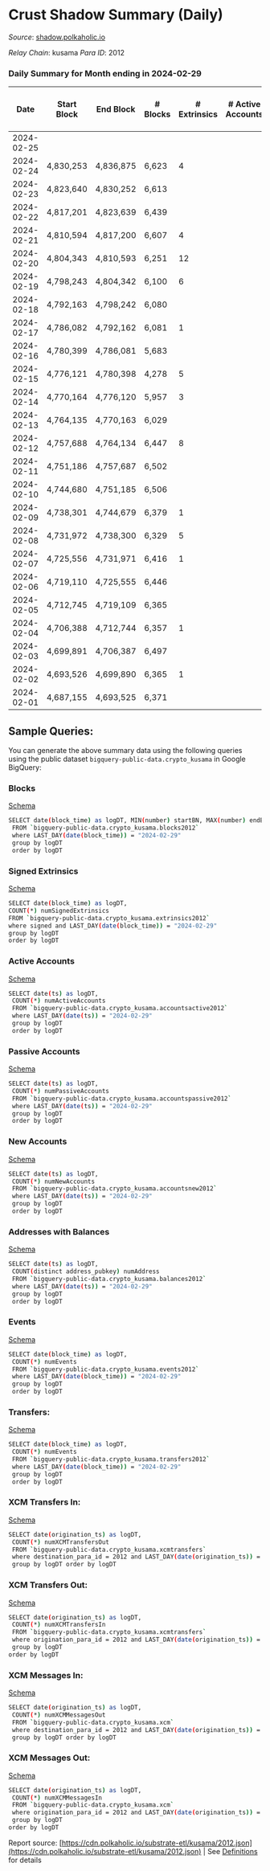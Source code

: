 # Crust Shadow Summary (Daily)

_Source_: [shadow.polkaholic.io](https://shadow.polkaholic.io)

*Relay Chain*: kusama
*Para ID*: 2012



### Daily Summary for Month ending in 2024-02-29


| Date    | Start Block | End Block | # Blocks | # Extrinsics | # Active Accounts | # Passive Accounts | # New Accounts | # Addresses | # Events  | # Transfers ($USD) | # XCM Transfers In ($USD) | # XCM Transfers Out ($USD) | # XCM In | # XCM Out | Issues |
|---------|-------------|-----------|----------|--------------|-------------------|--------------------|----------------|-------------|-----------|--------------------|---------------------------|----------------------------|----------|-----------|--------|
| 2024-02-25 |  |  |  |  |  |  |  |  |  |   |   |   |  |  |  |
| 2024-02-24 | 4,830,253 | 4,836,875 | 6,623 | 4 |  |  |  | 3,256 | 13,282 | 4 ($123.42) |   |   |  |  |  |
| 2024-02-23 | 4,823,640 | 4,830,252 | 6,613 |  |  |  |  | 3,255 | 13,228 |   |   |   |  |  |  |
| 2024-02-22 | 4,817,201 | 4,823,639 | 6,439 |  |  |  |  | 3,255 | 12,879 |   |   |   |  |  |  |
| 2024-02-21 | 4,810,594 | 4,817,200 | 6,607 | 4 |  |  |  | 3,255 | 13,256 | 4 ($603.27) |   |   |  |  |  |
| 2024-02-20 | 4,804,343 | 4,810,593 | 6,251 | 12 |  |  |  | 3,255 | 12,630 | 10 ($16.37) |   |   |  |  |  |
| 2024-02-19 | 4,798,243 | 4,804,342 | 6,100 | 6 |  |  |  | 3,254 | 12,250 | 6 ($623.27) |   |   |  |  |  |
| 2024-02-18 | 4,792,163 | 4,798,242 | 6,080 |  |  |  |  | 2,260 | 12,162 |   |   |   |  |  |  |
| 2024-02-17 | 4,786,082 | 4,792,162 | 6,081 | 1 |  |  |  | 3,254 | 12,174 | 1 ($14.23) |   |   |  |  |  |
| 2024-02-16 | 4,780,399 | 4,786,081 | 5,683 |  |  |  |  | 3,254 | 11,368 |   |   |   |  |  |  |
| 2024-02-15 | 4,776,121 | 4,780,398 | 4,278 | 5 |  |  |  | 3,254 | 8,599 | 5 ($39.62) |   |   |  |  |  |
| 2024-02-14 | 4,770,164 | 4,776,120 | 5,957 | 3 |  |  |  | 3,254 | 11,943 | 3 ($71.58) |   |   |  |  |  |
| 2024-02-13 | 4,764,135 | 4,770,163 | 6,029 |  |  |  |  | 3,254 | 12,060 |   |   |   |  |  |  |
| 2024-02-12 | 4,757,688 | 4,764,134 | 6,447 | 8 |  |  |  | 3,254 | 12,960 | 6 ($125.03) |   |   |  |  |  |
| 2024-02-11 | 4,751,186 | 4,757,687 | 6,502 |  |  |  |  | 3,254 | 13,007 |   |   |   |  |  |  |
| 2024-02-10 | 4,744,680 | 4,751,185 | 6,506 |  |  |  |  | 3,254 | 13,014 |   |   |   |  |  |  |
| 2024-02-09 | 4,738,301 | 4,744,679 | 6,379 | 1 |  |  |  | 3,254 | 12,766 |   |   |   |  |  |  |
| 2024-02-08 | 4,731,972 | 4,738,300 | 6,329 | 5 |  |  |  | 3,254 | 12,710 | 5 ($327.11) |   |   |  |  |  |
| 2024-02-07 | 4,725,556 | 4,731,971 | 6,416 | 1 |  |  |  | 3,254 | 12,841 | 1 ($6.99) |   |   |  |  |  |
| 2024-02-06 | 4,719,110 | 4,725,555 | 6,446 |  |  |  |  | 3,254 | 12,894 |   |   |   |  |  |  |
| 2024-02-05 | 4,712,745 | 4,719,109 | 6,365 |  |  |  |  | 3,254 | 12,731 |   |   |   |  |  |  |
| 2024-02-04 | 4,706,388 | 4,712,744 | 6,357 | 1 |  |  |  | 3,254 | 12,724 | 1 ($1,107.11) |   |   |  |  |  |
| 2024-02-03 | 4,699,891 | 4,706,387 | 6,497 |  |  |  |  | 3,254 | 12,996 |   |   |   |  |  |  |
| 2024-02-02 | 4,693,526 | 4,699,890 | 6,365 | 1 |  |  |  | 3,254 | 12,742 | 1 ($3.61) |   | 1 ($3.61) |  | 1 |  |
| 2024-02-01 | 4,687,155 | 4,693,525 | 6,371 |  |  |  |  | 3,254 | 12,744 |   |   |   |  |  |  |

## Sample Queries:
You can generate the above summary data using the following queries using the public dataset `bigquery-public-data.crypto_kusama` in Google BigQuery:


### Blocks 

[Schema](https://github.com/colorfulnotion/substrate-etl/blob/main/schema/blocks.json)

```bash
SELECT date(block_time) as logDT, MIN(number) startBN, MAX(number) endBN, COUNT(*) numBlocks 
 FROM `bigquery-public-data.crypto_kusama.blocks2012`  
 where LAST_DAY(date(block_time)) = "2024-02-29" 
 group by logDT 
 order by logDT
```

### Signed Extrinsics 

[Schema](https://github.com/colorfulnotion/substrate-etl/blob/main/schema/extrinsics.json)

```bash
SELECT date(block_time) as logDT, 
COUNT(*) numSignedExtrinsics 
FROM `bigquery-public-data.crypto_kusama.extrinsics2012`  
where signed and LAST_DAY(date(block_time)) = "2024-02-29" 
group by logDT 
order by logDT
```

### Active Accounts 

[Schema](https://github.com/colorfulnotion/substrate-etl/blob/main/schema/accountsactive.json)

```bash
SELECT date(ts) as logDT, 
 COUNT(*) numActiveAccounts 
 FROM `bigquery-public-data.crypto_kusama.accountsactive2012` 
 where LAST_DAY(date(ts)) = "2024-02-29" 
 group by logDT 
 order by logDT
```

### Passive Accounts 

[Schema](https://github.com/colorfulnotion/substrate-etl/blob/main/schema/accountspassive.json)

```bash
SELECT date(ts) as logDT, 
 COUNT(*) numPassiveAccounts 
 FROM `bigquery-public-data.crypto_kusama.accountspassive2012` 
 where LAST_DAY(date(ts)) = "2024-02-29" 
 group by logDT 
 order by logDT
```

### New Accounts 

[Schema](https://github.com/colorfulnotion/substrate-etl/blob/main/schema/accountsnew.json)

```bash
SELECT date(ts) as logDT, 
 COUNT(*) numNewAccounts 
 FROM `bigquery-public-data.crypto_kusama.accountsnew2012` 
 where LAST_DAY(date(ts)) = "2024-02-29" 
 group by logDT
 order by logDT
```

### Addresses with Balances 

[Schema](https://github.com/colorfulnotion/substrate-etl/blob/main/schema/balances.json)

```bash
SELECT date(ts) as logDT,
 COUNT(distinct address_pubkey) numAddress 
 FROM `bigquery-public-data.crypto_kusama.balances2012` 
 where LAST_DAY(date(ts)) = "2024-02-29" 
 group by logDT 
 order by logDT
```

### Events 

[Schema](https://github.com/colorfulnotion/substrate-etl/blob/main/schema/events.json)

```bash
SELECT date(block_time) as logDT, 
 COUNT(*) numEvents 
 FROM `bigquery-public-data.crypto_kusama.events2012` 
 where LAST_DAY(date(block_time)) = "2024-02-29" 
 group by logDT 
 order by logDT
```

### Transfers:

[Schema](https://github.com/colorfulnotion/substrate-etl/blob/main/schema/transfers.json)

```bash
SELECT date(block_time) as logDT, 
 COUNT(*) numEvents 
 FROM `bigquery-public-data.crypto_kusama.transfers2012` 
 where LAST_DAY(date(block_time)) = "2024-02-29" 
 group by logDT 
 order by logDT
```

### XCM Transfers In: 

[Schema](https://github.com/colorfulnotion/substrate-etl/blob/main/schema/xcmtransfers.json)

```bash
SELECT date(origination_ts) as logDT, 
 COUNT(*) numXCMTransfersOut 
 FROM `bigquery-public-data.crypto_kusama.xcmtransfers` 
 where destination_para_id = 2012 and LAST_DAY(date(origination_ts)) = "2024-02-29" 
 group by logDT order by logDT
```

### XCM Transfers Out: 

[Schema](https://github.com/colorfulnotion/substrate-etl/blob/main/schema/xcmtransfers.json)

```bash
SELECT date(origination_ts) as logDT, 
 COUNT(*) numXCMTransfersIn 
 FROM `bigquery-public-data.crypto_kusama.xcmtransfers` 
 where origination_para_id = 2012 and LAST_DAY(date(origination_ts)) = "2024-02-29" 
 group by logDT 
order by logDT
```

### XCM Messages In: 

[Schema](https://github.com/colorfulnotion/substrate-etl/blob/main/schema/xcm.json)

```bash
SELECT date(origination_ts) as logDT, 
 COUNT(*) numXCMMessagesOut 
 FROM `bigquery-public-data.crypto_kusama.xcm` 
 where destination_para_id = 2012 and LAST_DAY(date(origination_ts)) = "2024-02-29" 
 group by logDT order by logDT
```

### XCM Messages Out: 

[Schema](https://github.com/colorfulnotion/substrate-etl/blob/main/schema/xcm.json)

```bash
SELECT date(origination_ts) as logDT, 
 COUNT(*) numXCMMessagesIn 
 FROM `bigquery-public-data.crypto_kusama.xcm` 
 where origination_para_id = 2012 and LAST_DAY(date(origination_ts)) = "2024-02-29" 
 group by logDT 
order by logDT
```


Report source: [https://cdn.polkaholic.io/substrate-etl/kusama/2012.json](https://cdn.polkaholic.io/substrate-etl/kusama/2012.json) | See [Definitions](/DEFINITIONS.md) for details
